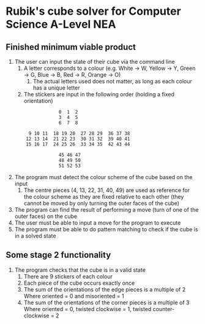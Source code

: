 # Rubik's cube solver for Computer Science A-Level NEA

## Finished minimum viable product
1. The user can input the state of their cube via the command line
	1. A letter corresponds to a colour (e.g. White -> W, Yellow -> Y, Green -> G, Blue -> B, Red -> R, Orange -> O)
		1. The actual letters used does not matter, as long as each colour has a unique letter
	1. The stickers are input in the following order (holding a fixed orientation)
	```
				    0  1  2
				    3  4  5
				    6  7  8

		 9 10 11  18 19 20  27 28 29  36 37 38
		12 13 14  21 22 23  30 31 32  39 40 41
		15 16 17  24 25 26  33 34 35  42 43 44

				    45 46 47
				    48 49 50
				    51 52 53
	```		
1. The program must detect the colour scheme of the cube based on the input
	1. The centre pieces (4, 13, 22, 31, 40, 49) are used as reference for the colour scheme as they are fixed relative to each other (they cannot be moved by only turning the outer faces of the cube)
1. The program can find the result of performing a move (turn of one of the outer faces) on the cube
1. The user must be able to input a move for the program to execute
1. The program must be able to do pattern matching to check if the cube is in a solved state

## Some stage 2 functionality
1. The program checks that the cube is in a valid state
	1. There are 9 stickers of each colour
	1. Each piece of the cube occurs exactly once
	1. The sum of the orientations of the edge pieces is a multiple of 2
		Where oriented = 0 and misoriented = 1
	1. The sum of the orientations of the corner pieces is a multiple of 3
		Where oriented = 0, twisted clockwise = 1, twisted counter-clockwise = 2
